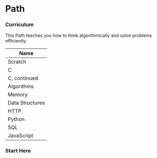 # Path 
### Curriculum

This Path teaches you how to think algorithmically and solve problems efficiently.

| Name |
|-------|
| Scratch |
| C |
| C, continued |
| Algorithms |
| Memory |
| Data Structures |
| HTTP |
| Python |
| SQL |
| JavaScript |

### Start Here
